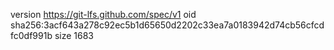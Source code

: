 version https://git-lfs.github.com/spec/v1
oid sha256:3acf643a278c92ec5b1d65650d2202c33ea7a0183942d74cb56cfcdfc0df991b
size 1683
